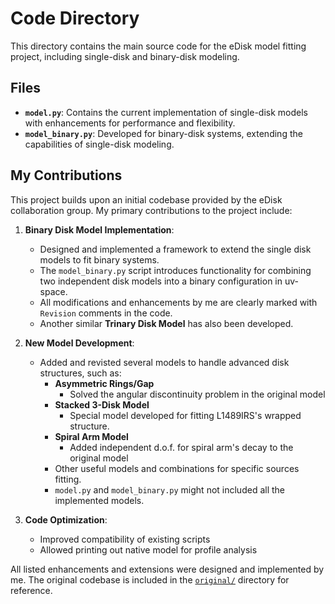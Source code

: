 # Code Directory

This directory contains the main source code for the eDisk model fitting project, including single-disk and binary-disk modeling.

## Files

- **`model.py`**: Contains the current implementation of single-disk models with enhancements for performance and flexibility.
- **`model_binary.py`**: Developed for binary-disk systems, extending the capabilities of single-disk modeling.

## My Contributions

This project builds upon an initial codebase provided by the eDisk collaboration group. My primary contributions to the project include:

1. **Binary Disk Model Implementation**:
   - Designed and implemented a framework to extend the single disk models to fit binary systems.
   - The `model_binary.py` script introduces functionality for combining two independent disk models into a binary configuration in uv-space.
   - All modifications and enhancements by me are clearly marked with `Revision` comments in the code.
   - Another similar **Trinary Disk Model** has also been developed.

2. **New Model Development**:
   - Added and revisted several models to handle advanced disk structures, such as:
     - **Asymmetric Rings/Gap**
       - Solved the angular discontinuity problem in the original model
     - **Stacked 3-Disk Model**
       - Special model developed for fitting L1489IRS's wrapped structure.
     - **Spiral Arm Model**
       - Added independent d.o.f. for spiral arm's decay to the original model
     - Other useful models and combinations for specific sources fitting.
     - `model.py` and `model_binary.py` might not included all the implemented models.

3. **Code Optimization**:
   - Improved compatibility of existing scripts
   - Allowed printing out native model for profile analysis

All listed enhancements and extensions were designed and implemented by me. The original codebase is included in the [`original/`](original/) directory for reference.
